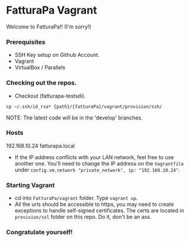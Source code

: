 # FatturaPa Vagrant #

Welcome to FatturaPa!! (I'm sorry!)

### Prerequisites ###

* SSH Key setup on Github Account.
* Vagrant
* VirtualBox / Parallels

### Checking out the repos. ###

* Checkout (fatturapa-testsdi).

```shell
cp ~/.ssh/id_rsa* {path}/{fatturaPa}/vagrant/provision/ssh/
```

NOTE: The latest code will be in the 'develop' branches.

### Hosts ###

192.168.10.24 fatturapa.local

* If the IP address conflicts with your LAN network, feel free to use another one. You'll need to change the IP address on the `Vagrantfile` under `config.vm.network "private_network", ip: "192.168.10.24"`.

### Starting Vagrant ###

* cd into `FatturaPa/vagrant` folder. Type `vagrant up`.
* All the urls should be accessible to https, you may need to create exceptions to handle self-signed certificates. The certs are located in `provision/ssl` folder on this repo. Do it, don't be an ass.

### Congratulate yourself! ###
